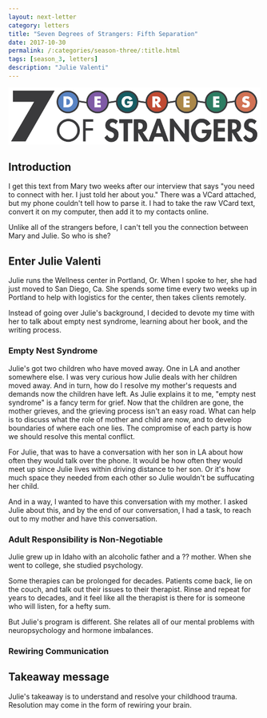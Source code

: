 ```yaml
---
layout: next-letter
category: letters
title: "Seven Degrees of Strangers: Fifth Separation"
date: 2017-10-30
permalink: /:categories/season-three/:title.html
tags: [season_3, letters]
description: "Julie Valenti"
---
```


<img src="https://github.com/jermspeaks/jermspeaks.github.io/blob/master/assets/images/7_Degrees_Of_Strangers_Letterhead.png?raw=true" alt="7 Degrees of Strangers Letterhead" width="600" />

## Introduction

<!-- 
- How did Mary introduce me to Julie?
 -->

I get this text from Mary two weeks after our interview that says "you need to connect with her. I just told her about you." There was a VCard attached, but my phone couldn't tell how to parse it. I had to take the raw VCard text, convert it on my computer, then add it to my contacts online.

Unlike all of the strangers before, I can't tell you the connection between Mary and Julie. So who is she?

## Enter Julie Valenti

<!-- 
- Who is Julie?
- Sun Worshipper
- Julie's practice (Wellness Center)	
 -->

Julie runs the Wellness center in Portland, Or. When I spoke to her, she had just moved to San Diego, Ca. She spends some time every two weeks up in Portland to help with logistics for the center, then takes clients remotely.

Instead of going over Julie's background, I decided to devote my time with her to talk about empty nest syndrome, learning about her book, and the writing process.

### Empty Nest Syndrome

<!-- 
- Grief and Neurological Role
- Relationship with her sons
- How to talk to my mother
 -->

Julie's got two children who have moved away. One in LA and another somewhere else. I was very curious how Julie deals with her children moved away. 
And in turn, how do I resolve my mother's requests and demands now the children have left.
As Julie explains it to me, "empty nest syndrome" is a fancy term for grief. Now that the children are gone, the mother grieves, and the grieving process isn't an easy road. 
What can help is to discuss what the role of mother and child are now, and to develop boundaries of where each one lies. The compromise of each party is how we should resolve this mental conflict. 

For Julie, that was to have a conversation with her son in LA about how often they would talk over the phone. It would be how often they would meet up since Julie lives within driving distance to her son. Or it's how much space they needed from each other so Julie wouldn't be suffucating her child. 

And in a way, I wanted to have this conversation with my mother. I asked Julie about this, and by the end of our conversation, I had a task, to reach out to my mother and have this conversation.

### Adult Responsibility is Non-Negotiable

<!-- 
- Juile's Interest
- 20 Concepts
- Understanding myself
- Victim, Perpetrator, Rescuer Triangle
- Rewiring the brain
- Personal take on book
 -->

Julie grew up in Idaho with an alcoholic father and a ?? mother. When she went to college, she studied psychology. 

Some therapies can be prolonged for decades. Patients come back, lie on the couch, and talk out their issues to their therapist. Rinse and repeat for years to decades, and it feel like all the therapist is there for is someone who will listen, for a hefty sum.

But Julie's program is different. She relates all of our mental problems with neuropsychology and hormone imbalances.

### Rewiring Communication

<!-- 
- Thoughts, emotion, behavior
- Anchoring and reactions
-->


## Takeaway message

<!-- 
- Take a look at our childhood truama
 -->

Julie's takeaway is to understand and resolve your childhood trauma. Resolution may come in the form of rewiring your brain.


<!-- 
Outline 
	Introduction
		Who is Julie?
		How did Mary introduce me to Julie?
	Enter Julie
		Sun Worshipper
		Julie's practice (Wellness Center)
	Empty Nest Syndrome
		Grief and Neurological Role
		Relationship with her sons
		How to talk to my mother
	Adult Responsibility is Non-Negotiable
		Juile's Interest
		20 Concepts
		Understanding myself
		Victim, Perpetrator, Rescuer Triangle
		Rewiring the brain
		Personal take on book
	Rewiring Communication
		Thoughts, emotion, behavior
		Anchoring and reactions
	Takeaways
		Take a look at our childhood truama
-->